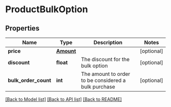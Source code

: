 # ProductBulkOption

## Properties
Name | Type | Description | Notes
------------ | ------------- | ------------- | -------------
**price** | [**Amount**](Amount.md) |  | [optional] 
**discount** | **float** | The discount for the bulk option  | [optional] 
**bulk_order_count** | **int** | The amount to order to be considered a bulk purchase  | [optional] 

[[Back to Model list]](../README.md#documentation-for-models) [[Back to API list]](../README.md#documentation-for-api-endpoints) [[Back to README]](../README.md)


